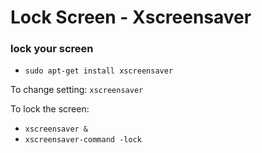 # Lock Screen - Xscreensaver

### lock your screen 
- `sudo apt-get install xscreensaver`

To change setting: `xscreensaver`

To lock the screen: 

- `xscreensaver &`
- `xscreensaver-command -lock`


